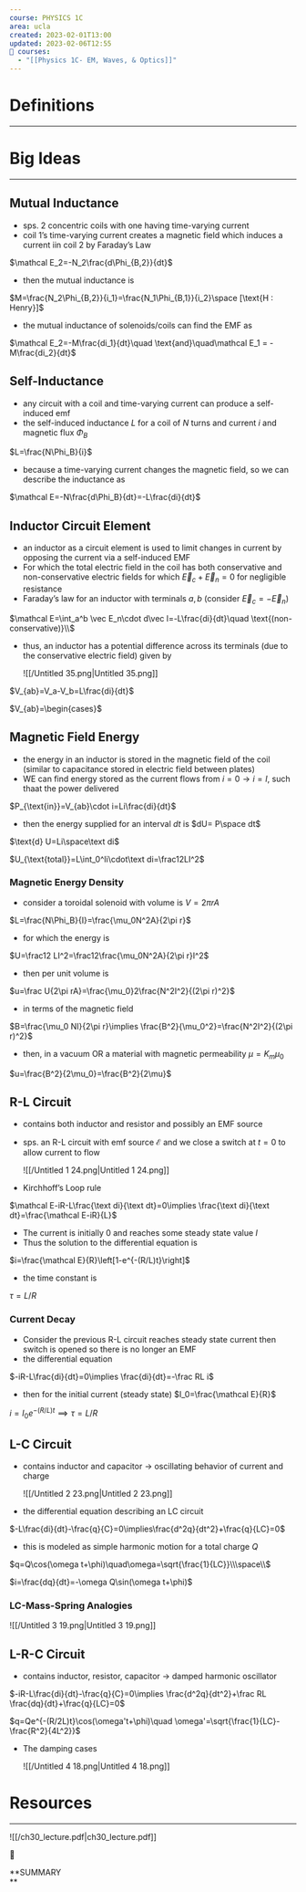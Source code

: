 ```yaml
---
course: PHYSICS 1C
area: ucla
created: 2023-02-01T13:00
updated: 2023-02-06T12:55
📕 courses:
  - "[[Physics 1C- EM, Waves, & Optics]]"
---
```

# Definitions

---

# Big Ideas

---

## Mutual Inductance

- sps. 2 concentric coils with one having time-varying current
- coil 1’s time-varying current creates a magnetic field which induces a current iin coil 2 by Faraday’s Law

$\mathcal E_2=-N_2\frac{d\Phi_{B,2}}{dt}$

- then the mutual inductance is

$M=\frac{N_2\Phi_{B,2}}{i_1}=\frac{N_1\Phi_{B,1}}{i_2}\space [\text{H : Henry}]$

- the mutual inductance of solenoids/coils can find the EMF as

$\mathcal E_2=-M\frac{di_1}{dt}\quad \text{and}\quad\mathcal E_1 = -M\frac{di_2}{dt}$

  

  

## Self-Inductance

- any circuit with a coil and time-varying current can produce a self-induced emf
- the self-induced inductance $L$﻿ for a coil of $N$﻿ turns and current $i$﻿ and magnetic flux $\Phi_B$﻿

$L=\frac{N\Phi_B}{i}$

- because a time-varying current changes the magnetic field, so we can describe the inductance as

$\mathcal E=-N\frac{d\Phi_B}{dt}=-L\frac{di}{dt}$

## Inductor Circuit Element

- an inductor as a circuit element is used to limit changes in current by opposing the current via a self-induced EMF
- For which the total electric field in the coil has both conservative and non-conservative electric fields for which $\vec E_c+\vec E_n=0$﻿ for negligible resistance
- Faraday’s law for an inductor with terminals $a,b$﻿ (consider $\vec E_c=-\vec E_n$﻿)

$\mathcal E=\int_a^b \vec E_n\cdot d\vec l=-L\frac{di}{dt}\quad \text{(non-conservative)}\\$

- thus, an inductor has a potential difference across its terminals (due to the conservative electric field) given by
    
    ![[/Untitled 35.png|Untitled 35.png]]
    

$V_{ab}=V_a-V_b=L\frac{di}{dt}$

$V_{ab}=\begin{cases}$

## Magnetic Field Energy

- the energy in an inductor is stored in the magnetic field of the coil (similar to capacitance stored in electric field between plates)
- WE can find energy stored as the current flows from $i=0\to i=I$﻿, such thaat the power delivered

$P_{\text{in}}=V_{ab}\cdot i=Li\frac{di}{dt}$

- then the energy supplied for an interval $dt$﻿ is $dU= P\space dt$﻿

$\text{d} U=Li\space\text di$

$U_{\text{total}}=L\int_0^Ii\cdot\text di=\frac12LI^2$

### Magnetic Energy Density

- consider a toroidal solenoid with volume is $V=2\pi r A$﻿

$L=\frac{N\Phi_B}{I}=\frac{\mu_0N^2A}{2\pi r}$

- for which the energy is

$U=\frac12 LI^2=\frac12\frac{\mu_0N^2A}{2\pi r}I^2$

- then per unit volume is

$u=\frac U{2\pi rA}=\frac{\mu_0}2\frac{N^2I^2}{(2\pi r)^2}$

- in terms of the magnetic field

$B=\frac{\mu_0 NI}{2\pi r}\implies \frac{B^2}{\mu_0^2}=\frac{N^2I^2}{(2\pi r)^2}$

- then, in a vacuum OR a material with magnetic permeability $\mu=K_m\mu_0$﻿

$u=\frac{B^2}{2\mu_0}=\frac{B^2}{2\mu}$

## R-L Circuit

- contains both inductor and resistor and possibly an EMF source
- sps. an R-L circuit with emf source $\mathcal E$﻿ and we close a switch at $t=0$﻿ to allow current to flow
    
    ![[/Untitled 1 24.png|Untitled 1 24.png]]
    
- Kirchhoff’s Loop rule

$\mathcal E-iR-L\frac{\text di}{\text dt}=0\implies \frac{\text di}{\text dt}=\frac{\mathcal E-iR}{L}$

- The current is initially 0 and reaches some steady state value $I$﻿
- Thus the solution to the differential equation is

$i=\frac{\mathcal E}{R}\left[1-e^{-(R/L)t}\right]$

- the time constant is

$\tau = L/R$

### Current Decay

- Consider the previous R-L circuit reaches steady state current then switch is opened so there is no longer an EMF
- the differential equation

$-iR-L\frac{di}{dt}=0\implies \frac{di}{dt}=-\frac RL i$

- then for the initial current (steady state) $I_0=\frac{\mathcal E}{R}$﻿

$i=I_0e^{-(R/L)t}\implies \tau=L/R$

## L-C Circuit

- contains inductor and capacitor → oscillating behavior of current and charge
    
    ![[/Untitled 2 23.png|Untitled 2 23.png]]
    
- the differential equation describing an LC circuit

$-L\frac{di}{dt}-\frac{q}{C}=0\implies\frac{d^2q}{dt^2}+\frac{q}{LC}=0$

- this is modeled as simple harmonic motion for a total charge $Q$﻿

$q=Q\cos(\omega t+\phi)\quad\omega=\sqrt{\frac{1}{LC}}\\\space\\$

$i=\frac{dq}{dt}=-\omega Q\sin(\omega t+\phi)$

### LC-Mass-Spring Analogies

![[/Untitled 3 19.png|Untitled 3 19.png]]

## L-R-C Circuit

- contains inductor, resistor, capacitor → damped harmonic oscillator

$-iR-L\frac{di}{dt}-\frac{q}{C}=0\implies \frac{d^2q}{dt^2}+\frac RL \frac{dq}{dt}+\frac{q}{LC}=0$

$q=Qe^{-(R/2L)t}\cos(\omega't+\phi)\quad \omega'=\sqrt{\frac{1}{LC}-\frac{R^2}{4L^2}}$

- The damping cases
    
    ![[/Untitled 4 18.png|Untitled 4 18.png]]
    

# Resources

---

![[/ch30_lecture.pdf|ch30_lecture.pdf]]

  

📌

**SUMMARY  
**